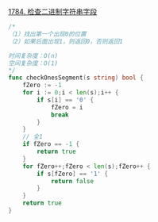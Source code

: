 [1784. 检查二进制字符串字段](https://leetcode-cn.com/problems/check-if-binary-string-has-at-most-one-segment-of-ones/)
```go
/*
（1）找出第一个出现0的位置
（2）如果后面出现1，则返回0，否则返回1

时间复杂度：O(n)
空间复杂度：O(1)
*/
func checkOnesSegment(s string) bool {
    fZero := -1
    for i := 0;i < len(s);i++ {
        if s[i] == '0' {
            fZero = i
            break
        }
    }
    // 全1
    if fZero == -1 {
        return true
    }
    for fZero++;fZero < len(s);fZero++ {
        if s[fZero] == '1' {
            return false
        }
    }
    return true
}
```